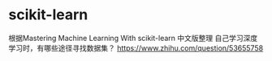 # scikit-learn
根据Mastering Machine Learning With scikit-learn 中文版整理
自己学习深度学习时，有哪些途径寻找数据集？
https://www.zhihu.com/question/53655758